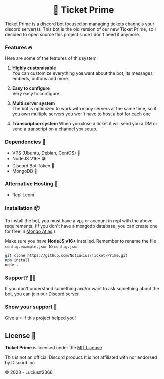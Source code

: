 <h1 align="center">🎫 Ticket Prime</h1>

Ticket Prime is a discord bot focused on managing tickets channels your discord server(s). This bot is the old version of our new Ticket Prime, so I decided to open source this project since I don't need it anymore.

### Features 🔥

Here are some of the features of this system.

1. **Highly customisable**    
You can customize everything you want about the bot, its messages, embeds, buttons and more.

2. **Easy to configure**    
Very easy to configure.

3. **Multi server system**     
The bot is optimized to work with many servers at the same time, so if you own multiple servers you won't have to host a bot for each one

4. **Transcription system**
When you close a ticket it will send you a DM or send a transcript on a channel you setup.

### Dependencies 🔗

- VPS (Ubuntu, Debian, CentOS) 🐧
- NodeJS V16+ 🛠
- Discord Bot Token 🤖
- MongoDB 🥭

### Alternative Hosting 🔗
- Replit.com

### Installation 📦

To install the bot, you must have a vps or account in repl with the above requirements. (If you don't have a mongodb database, you can create one for free in [Mongo Atlas](https://www.mongodb.com/cloud/atlas).)

Make sure you have **NodeJS v16+** installed.
Remember to rename the file `config.example.json` to `config.json`

```sh
git clone https://github.com/NotLucius/Ticket-Prime.git
npm install
node .
```

### Support? 💁🏻
If you don't understand something and/or want to ask something about the bot, you can join our [Discord](https://discord.gg/3Q7rBhHRyS) server.

### Show your support 💙

Give a ⭐️ if this project helped you!

## License  📄
**Ticket Prime** is licensed under the [MIT License](https://github.com/NotLucius/Ticket-Prime/blob/master/LICENSE)

This is not an official Discord product. It is not affiliated with nor endorsed by Discord Inc.

© 2023 - Lucius#2366.
